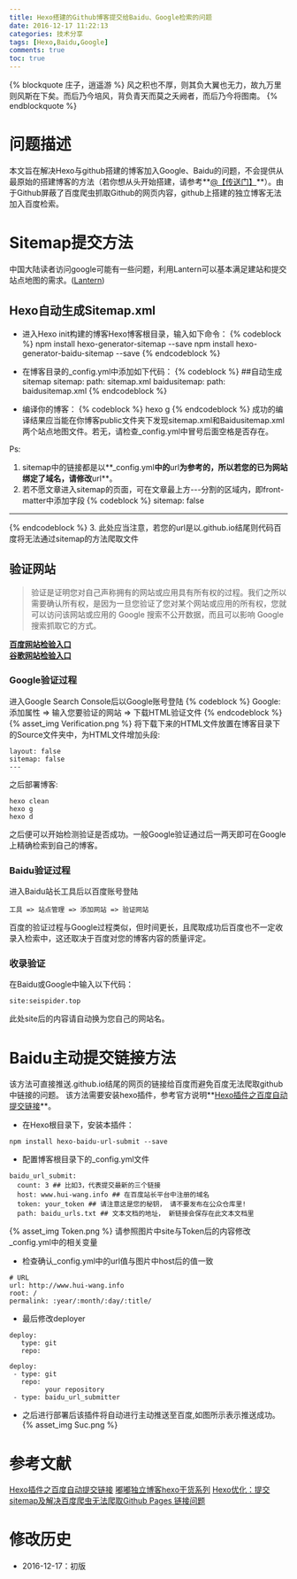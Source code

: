 ```yaml
---
title: Hexo搭建的Github博客提交给Baidu、Google检索的问题
date: 2016-12-17 11:22:13
categories: 技术分享
tags: [Hexo,Baidu,Google]
comments: true
toc: true
---
```

{% blockquote 庄子，逍遥游 %}
风之积也不厚，则其负大翼也无力，故九万里则风斯在下矣。而后乃今培风，背负青天而莫之夭阙者，而后乃今将图南。
{% endblockquote %}

# 问题描述

本文旨在解决Hexo与github搭建的博客加入Google、Baidu的问题，不会提供从最原始的搭建博客的方法（若你想从头开始搭建，请参考**[@【传送门】](http://tengj.top/2016/02/20/hexo%E5%B9%B2%E8%B4%A7%E7%B3%BB%E5%88%97%EF%BC%9A%EF%BC%88%E6%80%BB%E7%BA%B2%EF%BC%89%E6%90%AD%E5%BB%BA%E7%8B%AC%E7%AB%8B%E5%8D%9A%E5%AE%A2%E5%88%9D%E8%A1%B7/)**）。由于Github屏蔽了百度爬虫抓取Github的网页内容，github上搭建的独立博客无法加入百度检索。

# Sitemap提交方法

中国大陆读者访问google可能有一些问题，利用Lantern可以基本满足建站和提交站点地图的需求。([Lantern](https://lanterncn.cn/))

## Hexo自动生成Sitemap.xml
* 进入Hexo init构建的博客Hexo博客根目录，输入如下命令：
{% codeblock %}
npm install hexo-generator-sitemap --save
npm install hexo-generator-baidu-sitemap --save
{% endcodeblock %}

* 在博客目录的_config.yml中添加如下代码：
{% codeblock %}
##自动生成sitemap
sitemap:
path: sitemap.xml
baidusitemap:
path: baidusitemap.xml
{% endcodeblock %}
* 编译你的博客：
{% codeblock %}
hexo g
{% endcodeblock %}
成功的编译结果应当能在你博客public文件夹下发现sitemap.xml和Baidusitemap.xml两个站点地图文件。若无，请检查_config.yml中冒号后面空格是否存在。

Ps:

1. sitemap中的链接都是以**_config.yml**中的**url**为参考的，所以若您的已为网站绑定了域名，请修改**url**。
2. 若不愿文章进入sitemap的页面，可在文章最上方\---分割的区域内，即front-matter中添加字段
{% codeblock %}
sitemap: false
---
{% endcodeblock %}
3. 此处应当注意，若您的url是以.github.io结尾则代码百度将无法通过sitemap的方法爬取文件

## 验证网站

>验证是证明您对自己声称拥有的网站或应用具有所有权的过程。我们之所以需要确认所有权，是因为一旦您验证了您对某个网站或应用的所有权，您就可以访问该网站或应用的 Google 搜索不公开数据，而且可以影响 Google 搜索抓取它的方式。

**[百度网站检验入口](http://www.sousuoyinqingtijiao.com/baidu/tijiao/)**<br>
**[谷歌网站检验入口](https://www.google.com/webmasters/tools/home?hl=zh-CN)**

### Google验证过程

进入Google Search Console后以Google账号登陆
{% codeblock %}
Google: 添加属性 => 输入您要验证的网站 => 下载HTML验证文件
{% endcodeblock %}
{% asset_img Verification.png  %}
将下载下来的HTML文件放置在博客目录下的Source文件夹中，为HTML文件增加头段:
````````````````````
layout: false
sitemap: false
---
````````````````````
之后部署博客:
``````````````````````````````
hexo clean
hexo g
hexo d
``````````````````````````````
之后便可以开始检测验证是否成功。一般Google验证通过后一两天即可在Google上精确检索到自己的博客。

### Baidu验证过程

进入Baidu站长工具后以百度账号登陆
`````````````````````````````
工具 => 站点管理 => 添加网站 => 验证网站
`````````````````````````````
百度的验证过程与Google过程类似，但时间更长，且爬取成功后百度也不一定收录入检索中，这还取决于百度对您的博客内容的质量评定。

### 收录验证
在Baidu或Google中输入以下代码：
``````````````````````
site:seispider.top
``````````````````````
此处site后的内容请自动换为您自己的网站名。

# Baidu主动提交链接方法

该方法可直接推送.github.io结尾的网页的链接给百度而避免百度无法爬取github中链接的问题。
该方法需要安装hexo插件，参考官方说明**[Hexo插件之百度自动提交链接](http://hui-wang.info/2016/10/23/Hexo%E6%8F%92%E4%BB%B6%E4%B9%8B%E7%99%BE%E5%BA%A6%E4%B8%BB%E5%8A%A8%E6%8F%90%E4%BA%A4%E9%93%BE%E6%8E%A5/)**。

* 在Hexo根目录下，安装本插件：
`````````````````````
npm install hexo-baidu-url-submit --save
`````````````````````
* 配置博客根目录下的_config.yml文件
``````````````````````````````````````
baidu_url_submit:
  count: 3 ## 比如3，代表提交最新的三个链接
  host: www.hui-wang.info ## 在百度站长平台中注册的域名
  token: your_token ## 请注意这是您的秘钥， 请不要发布在公众仓库里!
  path: baidu_urls.txt ## 文本文档的地址， 新链接会保存在此文本文档里
``````````````````````````````````````
{% asset_img Token.png  %}
请参照图片中site与Token后的内容修改_config.yml中的相关变量
* 检查确认_config.yml中的url值与图片中host后的值一致
```````````````````````````````````````
# URL
url: http://www.hui-wang.info
root: /
permalink: :year/:month/:day/:title/
```````````````````````````````````````
* 最后修改deployer

```````````````````````````````````````
deploy:
   type: git
   repo:
```````````````````````````````````````
```````````````````````````````````````
deploy:
 - type: git
   repo:
         your repository
 - type: baidu_url_submitter
```````````````````````````````````````
* 之后进行部署后该插件将自动进行主动推送至百度,如图所示表示推送成功。
{% asset_img Suc.png  %}


# 参考文献
[Hexo插件之百度自动提交链接](http://hui-wang.info/2016/10/23/Hexo%E6%8F%92%E4%BB%B6%E4%B9%8B%E7%99%BE%E5%BA%A6%E4%B8%BB%E5%8A%A8%E6%8F%90%E4%BA%A4%E9%93%BE%E6%8E%A5/)
[嘟嘟独立博客hexo干货系列](http://tengj.top/2016/03/14/hexo6seo/)
[Hexo优化：提交sitemap及解决百度爬虫无法爬取Github Pages 链接问题](http://www.yuan-ji.me/Hexo-%E4%BC%98%E5%8C%96%EF%BC%9A%E6%8F%90%E4%BA%A4sitemap%E5%8F%8A%E8%A7%A3%E5%86%B3%E7%99%BE%E5%BA%A6%E7%88%AC%E8%99%AB%E6%8A%93%E5%8F%96-GitHub-Pages-%E9%97%AE%E9%A2%98/)

# 修改历史
* 2016-12-17：初版
